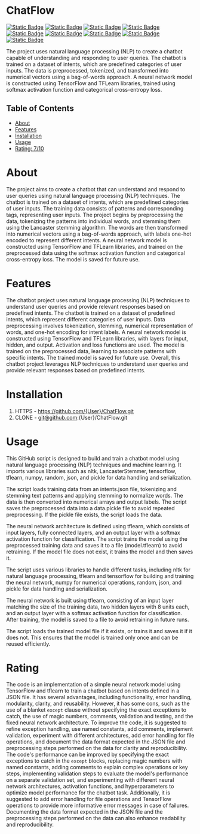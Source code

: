 # ChatFlow

[![Static Badge](https://img.shields.io/badge/nltk-blue)](https://www.nltk.org/)
[![Static Badge](https://img.shields.io/badge/LancasterStemmer-green)](https://www.nltk.org/_modules/nltk/stem/lancaster.html)
[![Static Badge](https://img.shields.io/badge/tensorflow--saver-orange)](https://www.tensorflow.org/api_docs/python/tf/train/Saver)
[![Static Badge](https://img.shields.io/badge/numpy-red)](https://numpy.org/doc/stable/)
[![Static Badge](https://img.shields.io/badge/tflearn-purple)](http://tflearn.org/)
[![Static Badge](https://img.shields.io/badge/tensorflow-teal)](https://www.tensorflow.org/)
[![Static Badge](https://img.shields.io/badge/random-yellow)](https://docs.python.org/3/library/random.html)
[![Static Badge](https://img.shields.io/badge/json-pink)](https://docs.python.org/3/library/json.html)
[![Static Badge](https://img.shields.io/badge/pickle-brown)](https://docs.python.org/3/library/pickle.html)


The project uses natural language processing (NLP) to create a chatbot capable of understanding and responding to user queries. The chatbot is trained on a dataset of intents, which are predefined categories of user inputs. The data is preprocessed, tokenized, and transformed into numerical vectors using a bag-of-words approach. A neural network model is constructed using TensorFlow and TFLearn libraries, trained using softmax activation function and categorical cross-entropy loss.

## Table of Contents

- [About](#about)
- [Features](#features)
- [Installation](#installation)
- [Usage](#usage)
- [Rating: 7/10](#Rating)

# About

The project aims to create a chatbot that can understand and respond to user queries using natural language processing (NLP) techniques. The chatbot is trained on a dataset of intents, which are predefined categories of user inputs. The training data consists of patterns and corresponding tags, representing user inputs. The project begins by preprocessing the data, tokenizing the patterns into individual words, and stemming them using the Lancaster stemming algorithm. The words are then transformed into numerical vectors using a bag-of-words approach, with labels one-hot encoded to represent different intents. A neural network model is constructed using TensorFlow and TFLearn libraries, and trained on the preprocessed data using the softmax activation function and categorical cross-entropy loss. The model is saved for future use.

# Features

The chatbot project uses natural language processing (NLP) techniques to understand user queries and provide relevant responses based on predefined intents. The chatbot is trained on a dataset of predefined intents, which represent different categories of user inputs. Data preprocessing involves tokenization, stemming, numerical representation of words, and one-hot encoding for intent labels. A neural network model is constructed using TensorFlow and TFLearn libraries, with layers for input, hidden, and output. Activation and loss functions are used. The model is trained on the preprocessed data, learning to associate patterns with specific intents. The trained model is saved for future use. Overall, this chatbot project leverages NLP techniques to understand user queries and provide relevant responses based on predefined intents.

# Installation

1) HTTPS - https://github.com/{User}/ChatFlow.git
2) CLONE - git@github.com:{User}/ChatFlow.git

# Usage

This GitHub script is designed to build and train a chatbot model using natural language processing (NLP) techniques and machine learning. It imports various libraries such as nltk, LancasterStemmer, tensorflow, tflearn, numpy, random, json, and pickle for data handling and serialization.

The script loads training data from an intents.json file, tokenizing and stemming text patterns and applying stemming to normalize words. The data is then converted into numerical arrays and output labels. The script saves the preprocessed data into a data.pickle file to avoid repeated preprocessing. If the pickle file exists, the script loads the data.

The neural network architecture is defined using tflearn, which consists of input layers, fully connected layers, and an output layer with a softmax activation function for classification. The script trains the model using the preprocessed training data and saves it to a file (model.tflearn) to avoid retraining. If the model file does not exist, it trains the model and then saves it.

The script uses various libraries to handle different tasks, including nltk for natural language processing, tflearn and tensorflow for building and training the neural network, numpy for numerical operations, random, json, and pickle for data handling and serialization.

The neural network is built using tflearn, consisting of an input layer matching the size of the training data, two hidden layers with 8 units each, and an output layer with a softmax activation function for classification. After training, the model is saved to a file to avoid retraining in future runs.

The script loads the trained model file if it exists, or trains it and saves it if it does not. This ensures that the model is trained only once and can be reused efficiently.

# Rating

The code is an implementation of a simple neural network model using TensorFlow and tflearn to train a chatbot based on intents defined in a JSON file. It has several advantages, including functionality, error handling, modularity, clarity, and reusability. However, it has some cons, such as the use of a blanket `except` clause without specifying the exact exceptions to catch, the use of magic numbers, comments, validation and testing, and the fixed neural network architecture.
To improve the code, it is suggested to refine exception handling, use named constants, add comments, implement validation, experiment with different architectures, add error handling for file operations, and document the data format expected in the JSON file and preprocessing steps performed on the data for clarity and reproducibility.
The code's performance can be improved by specifying the exact exceptions to catch in the `except` blocks, replacing magic numbers with named constants, adding comments to explain complex operations or key steps, implementing validation steps to evaluate the model's performance on a separate validation set, and experimenting with different neural network architectures, activation functions, and hyperparameters to optimize model performance for the chatbot task.
Additionally, it is suggested to add error handling for file operations and TensorFlow operations to provide more informative error messages in case of failures. Documenting the data format expected in the JSON file and the preprocessing steps performed on the data can also enhance readability and reproducibility.

